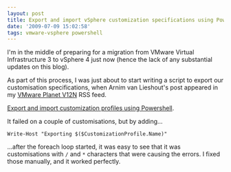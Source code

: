 ```yaml
---
layout: post
title: Export and import vSphere customization specifications using PowerShell
date: '2009-07-09 15:02:58'
tags: vmware-vsphere powershell
---
```



I'm in the middle of preparing for a migration from VMware Virtual Infrastructure 3 to vSphere 4 just now (hence the lack of any substantial updates on this blog).

As part of this process, I was just about to start writing  a script to export our customisation specifications, when Arnim van Lieshout's post appeared in my [VMware Planet V12N](http://www.vmware.com/vmtn/planet/v12n/) RSS feed.

[Export and import customization profiles using Powershell](http://www.van-lieshout.com/2009/07/export-and-import-customization-profiles-using-powershell/).

It failed on a couple of customisations, but by adding...

`Write-Host "Exporting $($CustomizationProfile.Name)"`

...after the foreach loop started, it was easy to see that it was customisations with `/` and `*` characters that were causing the errors. I fixed those manually, and it worked perfectly.